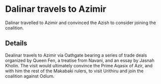 # Dalinar travels to Azimir
Dalinar travelled to Azimir and convinced the Azish to consider joining the coalition.

## Details
Dealinar travels to Azimir via Oathgate bearing a series of trade deals organized by Queen Fen, a treatise from Navani, and an essay by Jasnah Kholin. The visit would ultimately convince the Prime Aqasix of Azir, and with him the rest of the Makabaki rulers, to visit Urithiru and join the coalition against Odium.
